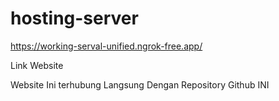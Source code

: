 # hosting-server
https://working-serval-unified.ngrok-free.app/
<link src="https://working-serval-unified.ngrok-free.app/">Link Website</link>

<p classs="lead mt-5">Website Ini terhubung Langsung Dengan Repository Github INI</p>
